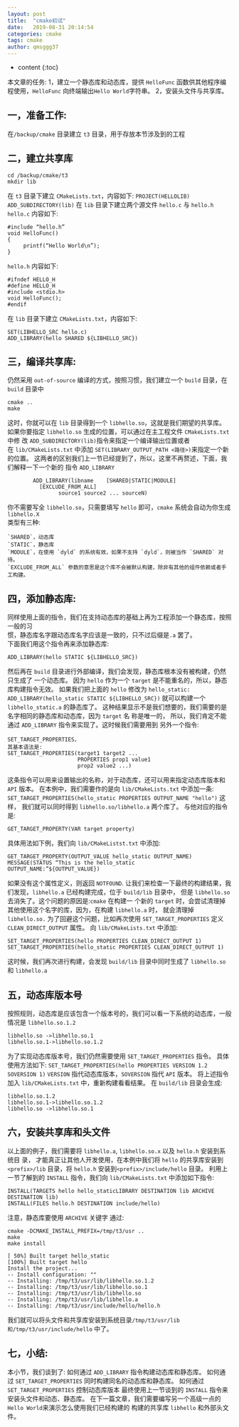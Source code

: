 ```yaml
---
layout: post
title:  "cmake初试"
date:   2019-08-31 20:14:54
categories: cmake
tags: cmake
author: qmsggg37
---
```


* content
{:toc}

本文章的任务:
1，建立一个静态库和动态库，提供 `HelloFunc` 函数供其他程序编程使用，`HelloFunc` 向终端输出`Hello World`字符串。
2，安装头文件与共享库。

## 一，准备工作:
在`/backup/cmake` 目录建立 `t3` 目录，用于存放本节涉及到的工程
## 二，建立共享库
```
cd /backup/cmake/t3
mkdir lib
```
在 `t3` 目录下建立 `CMakeLists.txt`，内容如下: `PROJECT(HELLOLIB) ADD_SUBDIRECTORY(lib)`
在 `lib` 目录下建立两个源文件 `hello.c` 与 `hello.h hello.c` 内容如下:
```
#include “hello.h”
void HelloFunc()
{
     printf(“Hello World\n”);
}
```
`hello.h` 内容如下: 
```
#ifndef HELLO_H 
#define HELLO_H 
#include <stdio.h> 
void HelloFunc(); 
#endif
```
在 `lib` 目录下建立 `CMakeLists.txt`，内容如下:
```
SET(LIBHELLO_SRC hello.c)
ADD_LIBRARY(hello SHARED ${LIBHELLO_SRC})
```
## 三，编译共享库:
仍然采用 `out-of-source` 编译的方式，按照习惯，我们建立一个 `build` 目录，在 `build`
目录中
```
cmake ..
make
```
这时，你就可以在 `lib` 目录得到一个 `libhello.so`，这就是我们期望的共享库。
如果你要指定 `libhello.so` 生成的位置，可以通过在主工程文件 `CMakeLists.txt` 中修 
改 `ADD_SUBDIRECTORY(lib)`指令来指定一个编译输出位置或者  
在 `lib/CMakeLists.txt` 中添加 `SET(LIBRARY_OUTPUT_PATH <路径>)`来指定一个新的位置。
这两者的区别我们上一节已经提到了，所以，这里不再赘述，下面，我们解释一下一个新的 指令 `ADD_LIBRARY`
```
        ADD_LIBRARY(libname    [SHARED|STATIC|MODULE]
          [EXCLUDE_FROM_ALL]
                source1 source2 ... sourceN)
```
你不需要写全 `libhello.so`，只需要填写 `hello` 即可，`cmake` 系统会自动为你生成 `libhello.X`  
类型有三种:  
```
`SHARED`，动态库
`STATIC`，静态库
`MODULE`，在使用 `dyld` 的系统有效，如果不支持 `dyld`，则被当作 `SHARED` 对待。
`EXCLUDE_FROM_ALL` 参数的意思是这个库不会被默认构建，除非有其他的组件依赖或者手 工构建。
```
## 四，添加静态库:
同样使用上面的指令，我们在支持动态库的基础上再为工程添加一个静态库，按照一般的习  
惯，静态库名字跟动态库名字应该是一致的，只不过后缀是`.a` 罢了。  
下面我们用这个指令再来添加静态库:  
```
ADD_LIBRARY(hello STATIC ${LIBHELLO_SRC})
```
然后再在 `build` 目录进行外部编译，我们会发现，静态库根本没有被构建，仍然只生成了 一个动态库。
因为 `hello` 作为一个 `target` 是不能重名的，所以，静态库构建指令无效。
如果我们把上面的 `hello` 修改为 `hello_static: ADD_LIBRARY(hello_static STATIC ${LIBHELLO_SRC})`
就可以构建一个 `libhello_static.a` 的静态库了。
这种结果显示不是我们想要的，我们需要的是名字相同的静态库和动态库，因为 `target` 名 称是唯一的，
所以，我们肯定不能通过 `ADD_LIBRARY` 指令来实现了。这时候我们需要用到 另外一个指令:
```
SET_TARGET_PROPERTIES，
其基本语法是: 
SET_TARGET_PROPERTIES(target1 target2 ...
                      PROPERTIES prop1 value1
                      prop2 value2 ...)
```
这条指令可以用来设置输出的名称，对于动态库，还可以用来指定动态库版本和 `API` 版本。
在本例中，我们需要作的是向 `lib/CMakeLists.txt` 中添加一条: `SET_TARGET_PROPERTIES(hello_static PROPERTIES OUTPUT_NAME "hello")` 这样，
我们就可以同时得到 `libhello.so/libhello.a` 两个库了。
与他对应的指令是:
```
GET_TARGET_PROPERTY(VAR target property)
```
具体用法如下例，我们向 `lib/CMakeListst.txt` 中添加:
```
GET_TARGET_PROPERTY(OUTPUT_VALUE hello_static OUTPUT_NAME)
MESSAGE(STATUS “This is the hello_static
OUTPUT_NAME:”${OUTPUT_VALUE})
```
如果没有这个属性定义，则返回 `NOTFOUND`.
让我们来检查一下最终的构建结果，我们发现，`libhello.a` 已经构建完成，位于 `build/lib` 目录中，
但是 `libhello.so` 去消失了。这个问题的原因是:`cmake` 在构建一
个新的 `target` 时，会尝试清理掉其他使用这个名字的库，因为，在构建 `libhello.a` 时， 就会清理掉 `libhello.so.`
为了回避这个问题，比如再次使用 `SET_TARGET_PROPERTIES` 定义 `CLEAN_DIRECT_OUTPUT` 属性。
向 `lib/CMakeLists.txt` 中添加:
```
SET_TARGET_PROPERTIES(hello PROPERTIES CLEAN_DIRECT_OUTPUT 1)
SET_TARGET_PROPERTIES(hello_static PROPERTIES CLEAN_DIRECT_OUTPUT 1)
```
这时候，我们再次进行构建，会发现 `build/lib` 目录中同时生成了 `libhello.so` 和 `libhello.a`
## 五，动态库版本号 
按照规则，动态库是应该包含一个版本号的，我们可以看一下系统的动态库，一般情况是 `libhello.so.1.2`
```
libhello.so ->libhello.so.1
libhello.so.1->libhello.so.1.2
```
为了实现动态库版本号，我们仍然需要使用 `SET_TARGET_PROPERTIES` 指令。 具体使用方法如下:
`SET_TARGET_PROPERTIES(hello PROPERTIES VERSION 1.2 SOVERSION 1)`  `VERSION` 指代动态库版本，`SOVERSION` 指代 `API` 版本。
将上述指令加入 `lib/CMakeLists.txt` 中，重新构建看看结果。 在 `build/lib` 目录会生成:
```
libhello.so.1.2
libhello.so.1->libhello.so.1.2
libhello.so ->libhello.so.1
```
## 六，安装共享库和头文件
以上面的例子，我们需要将 `libhello.a`, `libhello.so.x` 以及 `hello.h` 安装到系统目 录，
才能真正让其他人开发使用，在本例中我们将 `hello` 的共享库安装到`<prefix>/lib` 目录，将 `hello.h` 安装到`<prefix>/include/hello` 目录。
利用上一节了解到的 `INSTALL` 指令，我们向 `lib/CMakeLists.txt` 中添加如下指令: 
```
INSTALL(TARGETS hello hello_staticLIBRARY DESTINATION lib ARCHIVE DESTINATION lib)
INSTALL(FILES hello.h DESTINATION include/hello)
```
注意，静态库要使用 `ARCHIVE` 关键字
通过:
```
cmake -DCMAKE_INSTALL_PREFIX=/tmp/t3/usr ..
make
make install

[ 50%] Built target hello_static
[100%] Built target hello
Install the project...
-- Install configuration: ""
-- Installing: /tmp/t3/usr/lib/libhello.so.1.2
-- Installing: /tmp/t3/usr/lib/libhello.so.1
-- Installing: /tmp/t3/usr/lib/libhello.so
-- Installing: /tmp/t3/usr/lib/libhello.a
-- Installing: /tmp/t3/usr/include/hello/hello.h

```
我们就可以将头文件和共享库安装到系统目录`/tmp/t3/usr/lib 和/tmp/t3/usr/include/hello` 中了。
## 七，小结:
本小节，我们谈到了:
如何通过 `ADD_LIBRARY` 指令构建动态库和静态库。
如何通过 `SET_TARGET_PROPERTIES` 同时构建同名的动态库和静态库。 如何通过 `SET_TARGET_PROPERTIES` 控制动态库版本 
最终使用上一节谈到的 `INSTALL` 指令来安装头文件和动态、静态库。
在下一篇文章，我们需要编写另一个高级一点的`Hello World`来演示怎么使用我们已经构建的 构建的共享库 `libhello` 和外部头文件。
